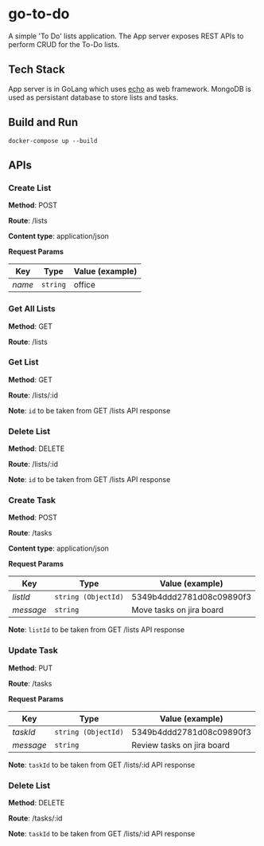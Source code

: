 # go-to-do
A simple 'To Do' lists application.
The App server exposes REST APIs to perform CRUD for the To-Do lists.

## Tech Stack
App server is in GoLang which uses [echo](https://echo.labstack.com/) as web framework.
MongoDB is used as persistant database to store lists and tasks.

## Build and Run
`docker-compose up --build`

## APIs
### Create List
**Method**: POST

**Route**: /lists

**Content type**: application/json

**Request Params**

Key | Type | Value (example)
--- | --- | ---
*name* | `string` | office


### Get All Lists
**Method**: GET

**Route**: /lists


### Get List
**Method**: GET

**Route**: /lists/:id

**Note**: `id` to be taken from GET /lists API response


### Delete List
**Method**: DELETE

**Route**: /lists/:id

**Note**: `id` to be taken from GET /lists API response


### Create Task
**Method**: POST

**Route**: /tasks

**Content type**: application/json

**Request Params**

Key | Type | Value (example)
--- | --- | ---
*listId* | `string (ObjectId)` | 5349b4ddd2781d08c09890f3
*message* | `string` | Move tasks on jira board

**Note**: `listId` to be taken from GET /lists API response


### Update Task
**Method**: PUT

**Route**: /tasks

**Request Params**

Key | Type | Value (example)
--- | --- | ---
*taskId* | `string (ObjectId)` | 5349b4ddd2781d08c09890f3
*message* | `string` | Review tasks on jira board

**Note**: `taskId` to be taken from GET /lists/:id API response


### Delete List
**Method**: DELETE

**Route**: /tasks/:id

**Note**: `taskId` to be taken from GET /lists/:id API response


